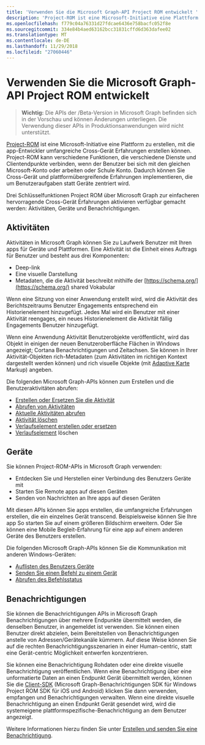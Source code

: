 ```yaml
---
title: 'Verwenden Sie die Microsoft Graph-API Project ROM entwickelt '
description: 'Project-ROM ist eine Microsoft-Initiative eine Plattform zu erstellen, mit die app-Entwickler umfangreiche Cross-Gerät Erfahrungen erstellen können. Project-ROM kann verschiedene Funktionen, die verschiedene Dienste und Clientendpunkte verbinden, wenn der Benutzer bei sich mit den gleichen Microsoft-Konto oder arbeiten oder Schule Konto. Dadurch können Sie Cross-Gerät und plattformübergreifende Erfahrungen implementieren, die um Benutzeraufgaben statt Geräte zentriert wird. '
ms.openlocfilehash: f779c04a76331d27fdcae6436e758bacfc052f8e
ms.sourcegitcommit: 334e84b4aed63162bcc31831cffd6d363dafee02
ms.translationtype: MT
ms.contentlocale: de-DE
ms.lasthandoff: 11/29/2018
ms.locfileid: "27060446"
---
```

# <a name="use-the-microsoft-graph-api-to-work-with-project-rome"></a>Verwenden Sie die Microsoft Graph-API Project ROM entwickelt 

> **Wichtig:** Die APIs der /Beta-Version in Microsoft Graph befinden sich in der Vorschau und können Änderungen unterliegen. Die Verwendung dieser APIs in Produktionsanwendungen wird nicht unterstützt.

[Project-ROM](https://developer.microsoft.com/en-us/windows/project-rome) ist eine Microsoft-Initiative eine Plattform zu erstellen, mit die app-Entwickler umfangreiche Cross-Gerät Erfahrungen erstellen können. Project-ROM kann verschiedene Funktionen, die verschiedene Dienste und Clientendpunkte verbinden, wenn der Benutzer bei sich mit den gleichen Microsoft-Konto oder arbeiten oder Schule Konto. Dadurch können Sie Cross-Gerät und plattformübergreifende Erfahrungen implementieren, die um Benutzeraufgaben statt Geräte zentriert wird. 

Drei Schlüsselfunktionen Project ROM über Microsoft Graph zur einfacheren hervorragende Cross-Gerät Erfahrungen aktivieren verfügbar gemacht werden: Aktivitäten, Geräte und Benachrichtigungen. 

## <a name="activities"></a>Aktivitäten

Aktivitäten in Microsoft Graph können Sie zu Laufwerk Benutzer mit Ihren apps für Geräte und Plattformen. Eine Aktivität ist die Einheit eines Auftrags für Benutzer und besteht aus drei Komponenten:

- Deep-link
- Eine visuelle Darstellung
- Metadaten, die die Aktivität beschreibt mithilfe der [https://schema.org/](https://schema.org/) shared Vokabular

Wenn eine Sitzung von einer Anwendung erstellt wird, wird die Aktivität des Berichtszeitraums Benutzer Engagements entsprechend ein Historienelement hinzugefügt. Jedes Mal wird ein Benutzer mit einer Aktivität reengages, ein neues Historienelement die Aktivität fällig Engagements Benutzer hinzugefügt.

Wenn eine Anwendung Aktivität Benutzerobjekte veröffentlicht, wird das Objekt in einigen der neuen Benutzeroberfläche Flächen in Windows angezeigt; Cortana Benachrichtigungen und Zeitachsen. Sie können in Ihrer Aktivität-Objekten rich-Metadaten (zum Aktivitäten im richtigen Kontext dargestellt werden können) und rich visuelle Objekte (mit [Adaptive Karte](https://adaptivecards.io/) Markup) angeben.

Die folgenden Microsoft Graph-APIs können zum Erstellen und die Benutzeraktivitäten abrufen:

- [Erstellen oder Ersetzen Sie die Aktivität](../api/projectrome-put-activity.md)
- [Abrufen von Aktivitäten](../api/projectrome-get-activities.md)
- [Aktuelle Aktivitäten abrufen](../api/projectrome-get-recent-activities.md)
- [Aktivität löschen](../api/projectrome-delete-activity.md)
- [Verlaufselement erstellen oder ersetzen](../api/projectrome-put-historyitem.md)
- [Verlaufselement](../api/projectrome-delete-historyitem.md) löschen

## <a name="devices"></a>Geräte

Sie können Project-ROM-APIs in Microsoft Graph verwenden:

- Entdecken Sie und Herstellen einer Verbindung des Benutzers Geräte mit
- Starten Sie Remote apps auf diesen Geräten
- Senden von Nachrichten an Ihre apps auf diesen Geräten

Mit diesen APIs können Sie apps erstellen, die umfangreiche Erfahrungen erstellen, die ein einzelnes Gerät transcend. Beispielsweise können Sie Ihre app So starten Sie auf einem größeren Bildschirm erweitern. Oder Sie können eine Mobile Begleit-Erfahrung für eine app auf einem anderen Geräte des Benutzers erstellen.

Die folgenden Microsoft Graph-APIs können Sie die Kommunikation mit anderen Windows-Geräten:

- [Auflisten des Benutzers Geräte](../api/user-list-devices.md)
- [Senden Sie einen Befehl zu einem Gerät](../api/send-device-command.md)
- [Abrufen des Befehlsstatus](../api/get-device-command-status.md)

## <a name="notifications"></a>Benachrichtigungen

Sie können die Benachrichtigungen APIs in Microsoft Graph Benachrichtigungen über mehrere Endpunkte übermittelt werden, die denselben Benutzer, in angemeldet ist verwenden. Sie können einen Benutzer direkt abzielen, beim Bereitstellen von Benachrichtigungen anstelle von Adressen/Gerätekanäle kümmern. Auf diese Weise können Sie auf die rechten Benachrichtigungsszenarien in einer Human-centric, statt eine Gerät-centric Möglichkeit entwerfen konzentrieren. 

Sie können eine Benachrichtigung Rohdaten oder eine direkte visuelle Benachrichtigung veröffentlichen. Wenn eine Benachrichtigung über eine unformatierte Daten an einen Endpunkt Gerät übermittelt werden, können Sie die [Client-SDK](https://github.com/Microsoft/project-rome) (Microsoft Graph-Benachrichtigungen SDK für Windows Project ROM SDK für iOS und Android) klicken Sie dann verwenden, empfangen und Benachrichtigungen verwalten. Wenn eine direkte visuelle Benachrichtigung an einen Endpunkt Gerät gesendet wird, wird die systemeigene plattformspezifische-Benachrichtigung an dem Benutzer angezeigt. 

Weitere Informationen hierzu finden Sie unter [Erstellen und senden Sie eine Benachrichtigung](../api/projectrome-notification-post.md).

